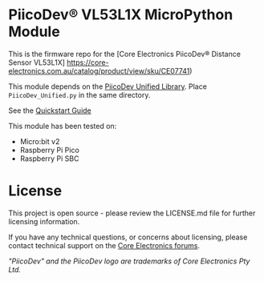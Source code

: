 # PiicoDev® VL53L1X MicroPython Module

This is the firmware repo for the [Core Electronics PiicoDev® Distance Sensor VL53L1X] https://core-electronics.com.au/catalog/product/view/sku/CE07741)

This module depends on the [PiicoDev Unified Library](https://github.com/CoreElectronics/CE-PiicoDev-Unified). Place `PiicoDev_Unified.py` in the same directory.


See the [Quickstart Guide](https://piicodev/p7)


This module has been tested on:
 - Micro:bit v2
 - Raspberry Pi Pico
 - Raspberry Pi SBC

# License
This project is open source - please review the LICENSE.md file for further licensing information.

If you have any technical questions, or concerns about licensing, please contact technical support on the [Core Electronics forums](https://forum.core-electronics.com.au/).

*\"PiicoDev\" and the PiicoDev logo are trademarks of Core Electronics Pty Ltd.*
